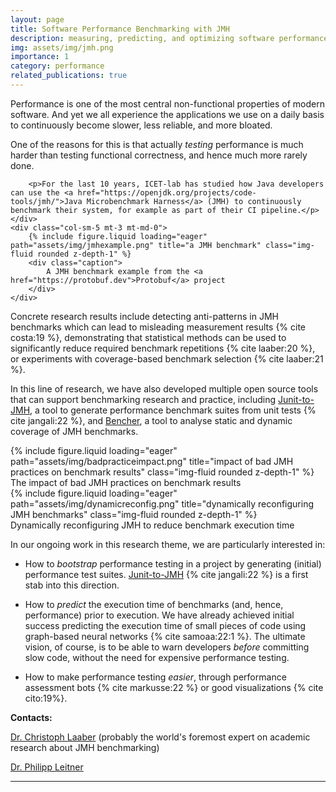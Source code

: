 ```yaml
---
layout: page
title: Software Performance Benchmarking with JMH
description: measuring, predicting, and optimizing software performance in Java using JMH
img: assets/img/jmh.png
importance: 1
category: performance
related_publications: true
---
```


Performance is one of the most central non-functional properties of modern software. And yet we all experience the applications we use on a daily basis to continuously become slower, less reliable, and more bloated.

<div class="row">
    <div class="col-sm-7 mt-3 mt-md-0 align-middle">
        <p>One of the reasons for this is that actually <i>testing</i> performance is much harder than testing functional correctness, and hence much more rarely done.</p>

        <p>For the last 10 years, ICET-lab has studied how Java developers can use the <a href="https://openjdk.org/projects/code-tools/jmh/">Java Microbenchmark Harness</a> (JMH) to continuously benchmark their system, for example as part of their CI pipeline.</p>
    </div>
    <div class="col-sm-5 mt-3 mt-md-0">
        {% include figure.liquid loading="eager" path="assets/img/jmhexample.png" title="a JMH benchmark" class="img-fluid rounded z-depth-1" %}
        <div class="caption">
            A JMH benchmark example from the <a href="https://protobuf.dev">Protobuf</a> project
        </div>
    </div>
</div>

Concrete research results include detecting anti-patterns in JMH benchmarks which can lead to misleading measurement results {% cite costa:19 %}, demonstrating that statistical methods can be used to significantly reduce required benchmark repetitions {% cite laaber:20 %}, or experiments with coverage-based benchmark selection {% cite laaber:21 %}.

In this line of research, we have also developed multiple open source tools that can support benchmarking research and practice, including [Junit-to-JMH](https://github.com/alniniclas/junit-to-jmh), a tool to generate performance benchmark suites from unit tests {% cite jangali:22 %}, and [Bencher](https://github.com/chrstphlbr/bencher), a tool to analyse static and dynamic coverage of JMH benchmarks.

<div class="row">
    <div class="col-sm-7 mt-3 mt-md-0">
        {% include figure.liquid loading="eager" path="assets/img/badpracticeimpact.png" title="impact of bad JMH practices on benchmark results" class="img-fluid rounded z-depth-1" %}
        <div class="caption">
            The impact of bad JMH practices on benchmark results
        </div>
    </div>
    <div class="col-sm-5 mt-3 mt-md-0 align-middle">
        {% include figure.liquid loading="eager" path="assets/img/dynamicreconfig.png" title="dynamically reconfiguring JMH benchmarks" class="img-fluid rounded z-depth-1" %}
        <div class="caption">
            Dynamically reconfiguring JMH to reduce benchmark execution time
        </div>
    </div>
</div>

In our ongoing work in this research theme, we are particularly interested in:

* How to _bootstrap_ performance testing in a project by generating (initial) performance test suites. [Junit-to-JMH](https://github.com/alniniclas/junit-to-jmh) {% cite jangali:22 %} is a first stab into this direction.

* How to _predict_ the execution time of benchmarks (and, hence, performance) prior to execution. We have already achieved initial success predicting the execution time of small pieces of code using graph-based neural networks {% cite samoaa:22:1 %}. The ultimate vision, of course, is to be able to warn developers _before_ committing slow code, without the need for expensive performance testing.

* How to make performance testing _easier_, through performance assessment bots {% cite markusse:22 %} or good visualizations {% cite cito:19%}.

**Contacts:**

[Dr. Christoph Laaber](https://laaber.net) (probably the world's foremost expert on academic research about JMH benchmarking)

[Dr. Philipp Leitner](http://philippleitner.net)

---